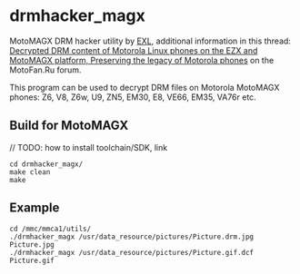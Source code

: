 drmhacker_magx
==============

MotoMAGX DRM hacker utility by [EXL](https://github.com/EXL/), additional information in this thread: [Decrypted DRM content of Motorola Linux phones on the EZX and MotoMAGX platform, Preserving the legacy of Motorola phones](https://forum.motofan.ru/index.php?showtopic=1742432) on the MotoFan.Ru forum.

This program can be used to decrypt DRM files on Motorola MotoMAGX phones: Z6, V8, Z6w, U9, ZN5, EM30, E8, VE66, EM35, VA76r etc.

## Build for MotoMAGX

// TODO: how to install toolchain/SDK, link

```
cd drmhacker_magx/
make clean
make
```

## Example

```
cd /mmc/mmca1/utils/
./drmhacker_magx /usr/data_resource/pictures/Picture.drm.jpg Picture.jpg
./drmhacker_magx /usr/data_resource/pictures/Picture.gif.dcf Picture.gif
```

